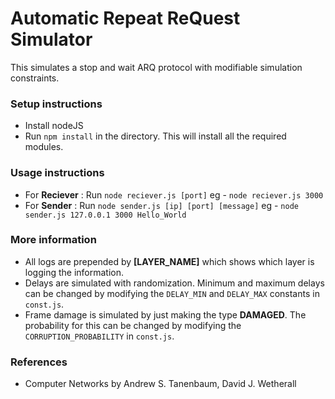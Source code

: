 # Automatic Repeat ReQuest Simulator

This simulates a stop and wait ARQ protocol with modifiable simulation constraints.

### Setup instructions

- Install nodeJS
- Run `npm install` in the directory. This will install all the required modules.

### Usage instructions

- For **Reciever** : Run `node reciever.js [port]` eg - `node reciever.js 3000`
- For **Sender** : Run `node sender.js [ip] [port] [message]` eg - `node sender.js 127.0.0.1 3000 Hello_World`

### More information

- All logs are prepended by **[LAYER_NAME]** which shows which layer is logging the information.
- Delays are simulated with randomization. Minimum and maximum delays can be changed by modifying the `DELAY_MIN` and `DELAY_MAX` constants in `const.js`.
- Frame damage is simulated by just making the type **DAMAGED**. The probability for this can be changed by modifying the `CORRUPTION_PROBABILITY` in `const.js`.

### References 

- Computer Networks by Andrew S. Tanenbaum, David J. Wetherall
